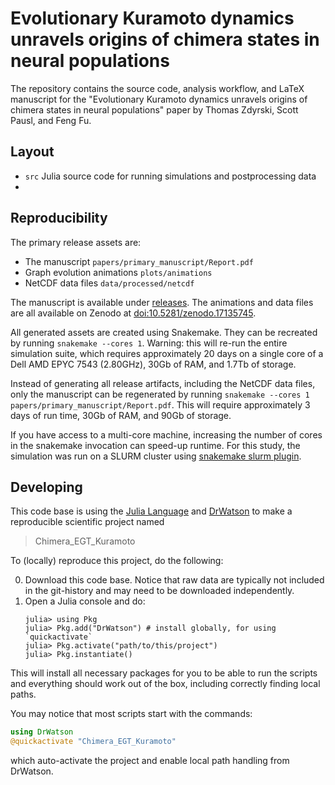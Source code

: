 # Evolutionary Kuramoto dynamics unravels origins of chimera states in neural populations

The repository contains the source code, analysis workflow, and LaTeX manuscript
for the
"Evolutionary Kuramoto dynamics unravels origins of chimera states in neural populations"
paper by Thomas Zdyrski, Scott Pausl, and Feng Fu.

## Layout
- `src` Julia source code for running simulations and postprocessing data
-

## Reproducibility
The primary release assets are:
- The manuscript `papers/primary_manuscript/Report.pdf`
- Graph evolution animations `plots/animations`
- NetCDF data files `data/processed/netcdf`

The manuscript is available under [releases](https://github.com/TZdyrski/egt-kuramoto/releases).
The animations and data files are all available on Zenodo
at [doi:10.5281/zenodo.17135745](https://doi.org/10.5281/zenodo.17135745).

All generated assets are created using Snakemake.
They can be recreated by running `snakemake --cores 1`.
Warning: this will re-run the entire simulation suite,
which requires approximately 20 days on a single core of a Dell AMD EPYC 7543 (2.80GHz),
30Gb of RAM, and 1.7Tb of storage.

Instead of generating all release artifacts, including the NetCDF data files,
only the manuscript can be regenerated by running
`snakemake --cores 1 papers/primary_manuscript/Report.pdf`.
This will require approximately 3 days of run time, 30Gb of RAM, and 90Gb of storage.

If you have access to a multi-core machine, increasing the number of
cores in the snakemake invocation can speed-up runtime.
For this study, the simulation was run on a SLURM cluster
using [snakemake slurm plugin](https://github.com/snakemake/snakemake-executor-plugin-slurm).

## Developing
This code base is using the [Julia Language](https://julialang.org/) and
[DrWatson](https://juliadynamics.github.io/DrWatson.jl/stable/)
to make a reproducible scientific project named
> Chimera_EGT_Kuramoto

To (locally) reproduce this project, do the following:

0. Download this code base. Notice that raw data are typically not included in the
   git-history and may need to be downloaded independently.
1. Open a Julia console and do:
   ```
   julia> using Pkg
   julia> Pkg.add("DrWatson") # install globally, for using `quickactivate`
   julia> Pkg.activate("path/to/this/project")
   julia> Pkg.instantiate()
   ```

This will install all necessary packages for you to be able to run the scripts and
everything should work out of the box, including correctly finding local paths.

You may notice that most scripts start with the commands:
```julia
using DrWatson
@quickactivate "Chimera_EGT_Kuramoto"
```
which auto-activate the project and enable local path handling from DrWatson.
